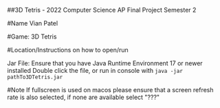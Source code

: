 ##3D Tetris - 2022 Computer Science AP Final Project Semester 2

#Name Vian Patel

#Game: 3D Tetris

#Location/Instructions on how to open/run

Jar File:
	Ensure that you have Java Runtime Environment 17 or newer installed
	Double click the file, or run in console with `java -jar pathTo3DTetris.jar`

#Note
If fullscreen is used on macos please ensure that a screen refresh rate is also selected, if none are available select "???"
